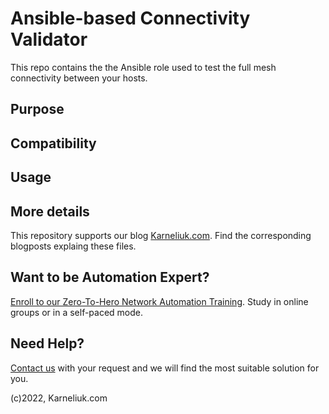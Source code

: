 # Ansible-based Connectivity Validator
This repo contains the the Ansible role used to test the full mesh connectivity between your hosts.

## Purpose

## Compatibility

## Usage

## More details
This repository supports our blog [Karneliuk.com](https://karneliuk.com). Find the corresponding blogposts explaing these files.

## Want to be Automation Expert?
[Enroll to our Zero-To-Hero Network Automation Training](https://training.karneliuk.com/forms/). Study in online groups or in a self-paced mode.

## Need Help?
[Contact us](https://karneliuk.com/contact/) with your request and we will find the most suitable solution for you.

(c)2022, Karneliuk.com